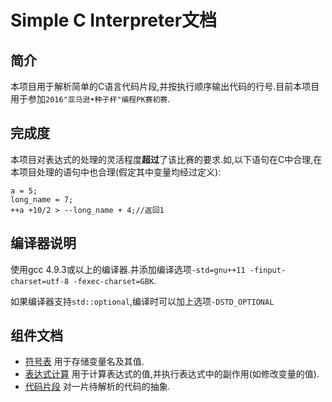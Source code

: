 # Simple C Interpreter文档
## 简介
本项目用于解析简单的C语言代码片段,并按执行顺序输出代码的行号.目前本项目用于参加`2016"亚马逊•种子杯"编程PK赛初赛`.
## 完成度
本项目对表达式的处理的灵活程度**超过**了该比赛的要求.如,以下语句在C中合理,在本项目处理的语句中也合理(假定其中变量均经过定义):
```
a = 5;
long_name = 7;
++a +10/2 > --long_name + 4;//返回1
```
## 编译器说明
使用gcc 4.9.3或以上的编译器.并添加编译选项`-std=gnu++11 -finput-charset=utf-8 -fexec-charset=GBK`.

如果编译器支持`std::optional`,编译时可以加上选项`-DSTD_OPTIONAL`

## 组件文档
* [符号表](symbol_table.md.html) 用于存储变量名及其值.
* [表达式计算](expr_calc.md.html) 用于计算表达式的值,并执行表达式中的副作用(如修改变量的值).
* [代码片段](code_fragment.md.html) 对一片待解析的代码的抽象.
